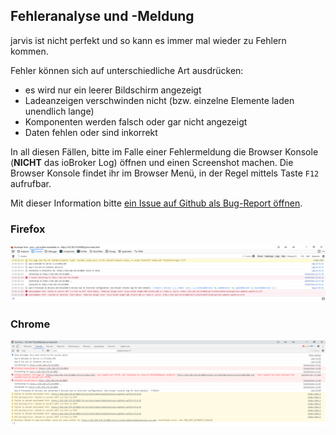 ## Fehleranalyse und -Meldung

jarvis ist nicht perfekt und so kann es immer mal wieder zu Fehlern kommen.

Fehler können sich auf unterschiedliche Art ausdrücken:
- es wird nur ein leerer Bildschirm angezeigt
- Ladeanzeigen verschwinden nicht (bzw. einzelne Elemente laden unendlich lange)
- Komponenten werden falsch oder gar nicht angezeigt
- Daten fehlen oder sind inkorrekt


In all diesen Fällen, bitte im Falle einer Fehlermeldung die Browser Konsole (**NICHT** das ioBroker Log) öffnen und einen Screenshot machen.
Die Browser Konsole findet ihr im Browser Menü, in der Regel mittels Taste `F12` aufrufbar.

Mit dieser Information bitte [ein Issue auf Github als Bug-Report öffnen](https://github.com/Zefau/ioBroker.jarvis/issues/new?assignees=Zefau&labels=bug&template=bug_report.md&title=).

### Firefox
![Firefox](./error-reporting_firefox.png)

### Chrome
![Chrome](./error-reporting_chrome.png)
